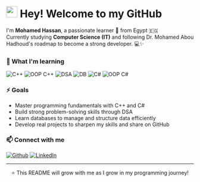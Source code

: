 <h1><img src="https://emojis.slackmojis.com/emojis/images/1531849430/4246/blob-sunglasses.gif?1531849430" width="30"/> Hey! Welcome to my GitHub</h1>

<p>I'm <b>Mohamed Hassan</b>, a passionate learner 🚀 from Egypt 🇪🇬<br>
Currently studying <b>Computer Science (IT)</b> and following Dr. Mohamed Abou Hadhoud's roadmap to become a strong developer. 💻✨</p>

<h3>🌱 What I'm learning</h3>
<p>
  <img alt="C++" src="https://img.shields.io/badge/-C++-00599C?style=flat-square&logo=c%2b%2b&logoColor=white" />
  <img alt="OOP C++" src="https://img.shields.io/badge/-OOP%20in%20C++-brightgreen?style=flat-square" />
  <img alt="DSA" src="https://img.shields.io/badge/-Data%20Structures%20%26%20Algorithms-orange?style=flat-square" />
  <img alt="DB" src="https://img.shields.io/badge/-Databases-blueviolet?style=flat-square&logo=postgresql&logoColor=white" />
  <img alt="C#" src="https://img.shields.io/badge/-C%23-239120?style=flat-square&logo=c-sharp&logoColor=white" />
  <img alt="OOP C#" src="https://img.shields.io/badge/-OOP%20in%20C%23-ff69b4?style=flat-square" />
</p>

<h3>⚡ Goals</h3>
<ul>
  <li>Master programming fundamentals with C++ and C#</li>
  <li>Build strong problem-solving skills through DSA</li>
  <li>Learn databases to manage and structure data efficiently</li>
  <li>Develop real projects to sharpen my skills and share on GitHub</li>
</ul>

<h3>📫 Connect with me</h3>
<p>
  <a href="https://github.com/mohamed-hassan-pro" target="_blank"><img alt="Github" src="https://img.shields.io/badge/GitHub-%2312100E.svg?&style=for-the-badge&logo=Github&logoColor=white" /></a>
  <a href="https://www.linkedin.com/in/mohamed-hassan-pro" target="_blank"><img alt="LinkedIn" src="https://img.shields.io/badge/linkedin-%230077B5.svg?&style=for-the-badge&logo=linkedin&logoColor=white" /></a>
</p>

---

<p align="center">⭐ This README will grow with me as I grow in my programming journey!</p>
